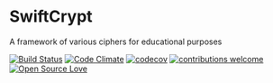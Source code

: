 # SwiftCrypt
A framework of various ciphers for educational purposes

[![Build Status](https://travis-ci.org/BJap/SwiftCrypt.svg?branch=master)](https://travis-ci.org/BJap/SwiftCrypt)
[![Code Climate](https://codeclimate.com/github/BJap/SwiftCrypt/badges/gpa.svg)](https://codeclimate.com/github/BJap/SwiftCrypt)
[![codecov](https://codecov.io/gh/BJap/SwiftCrypt/branch/master/graph/badge.svg)](https://codecov.io/gh/BJap/SwiftCrypt)
[![contributions welcome](https://img.shields.io/badge/contributions-welcome-brightgreen.svg?style=flat)](https://github.com/dwyl/esta/issues)
[![Open Source Love](https://badges.frapsoft.com/os/v1/open-source.svg?v=102)](https://github.com/ellerbrock/open-source-badge/)
